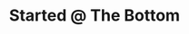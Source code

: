---
ee_id: '4255'
site: '1'
type: '2'
url: 2015-005-started-the-bottom
title: Started @ The Bottom
year: '2015'
display_year: '2015'
medium: Foam pool noodle, Drake armband
dims: 140 cm x variable width x variable depth
pitch:
ps:
live_url:
related:
youtube:
related_code:
imgs: started-at-the-bottom-2015-005-full-database-JH.jpg,started-at-the-bottom-2015-005-detail-database-JH.jpg
subheading:
download:
add_credit:
commission:
layout: things-i-made
---